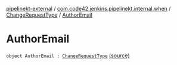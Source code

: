 [pipelinekt-external](../../index.md) / [com.code42.jenkins.pipelinekt.internal.when](../index.md) / [ChangeRequestType](index.md) / [AuthorEmail](./-author-email.md)

# AuthorEmail

`object AuthorEmail : `[`ChangeRequestType`](index.md) [(source)](https://github.com/code42/pipelinekt/tree/master/internal/src/main/kotlin/com/code42/jenkins/pipelinekt/internal/when/ChangeRequestType.kt#L12)